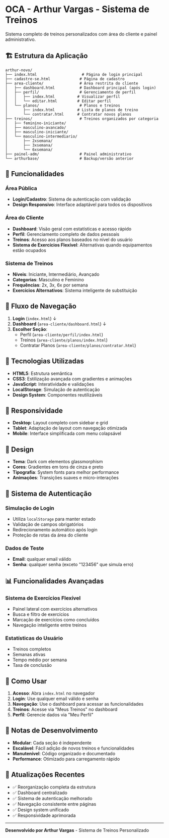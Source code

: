 # OCA - Arthur Vargas - Sistema de Treinos

Sistema completo de treinos personalizados com área do cliente e painel administrativo.

## 🏗️ Estrutura da Aplicação

```
arthur-novo/
├── index.html                    # Página de login principal
├── cadastre-se.html             # Página de cadastro
├── area-cliente/                # Área restrita do cliente
│   ├── dashboard.html           # Dashboard principal (após login)
│   ├── perfil/                  # Gerenciamento de perfil
│   │   ├── index.html          # Visualizar perfil
│   │   └── editar.html         # Editar perfil
│   └── planos/                  # Planos e treinos
│       ├── index.html          # Lista de planos de treino
│       └── contratar.html      # Contratar novos planos
├── treinos/                     # Treinos organizados por categoria
│   ├── feminino-iniciante/
│   ├── masculino-avancado/
│   ├── masculino-iniciante/
│   └── masculino-intermediario/
│       ├── 2xsemana/
│       ├── 3xsemana/
│       └── 6xsemana/
├── painel-adm/                  # Painel administrativo
└── arthurbase/                  # Backup/versão anterior
```

## 🚀 Funcionalidades

### Área Pública
- **Login/Cadastro**: Sistema de autenticação com validação
- **Design Responsivo**: Interface adaptável para todos os dispositivos

### Área do Cliente
- **Dashboard**: Visão geral com estatísticas e acesso rápido
- **Perfil**: Gerenciamento completo de dados pessoais
- **Treinos**: Acesso aos planos baseados no nível do usuário
- **Sistema de Exercícios Flexível**: Alternativas quando equipamentos estão ocupados

### Sistema de Treinos
- **Níveis**: Iniciante, Intermediário, Avançado
- **Categorias**: Masculino e Feminino
- **Frequências**: 2x, 3x, 6x por semana
- **Exercícios Alternativos**: Sistema inteligente de substituição

## 🎯 Fluxo de Navegação

1. **Login** (`index.html`)
   ↓
2. **Dashboard** (`area-cliente/dashboard.html`)
   ↓
3. **Escolher Seção**:
   - Perfil (`area-cliente/perfil/index.html`)
   - Treinos (`area-cliente/planos/index.html`)
   - Contratar Planos (`area-cliente/planos/contratar.html`)

## 🔧 Tecnologias Utilizadas

- **HTML5**: Estrutura semântica
- **CSS3**: Estilização avançada com gradientes e animações
- **JavaScript**: Interatividade e validações
- **LocalStorage**: Simulação de autenticação
- **Design System**: Componentes reutilizáveis

## 📱 Responsividade

- **Desktop**: Layout completo com sidebar e grid
- **Tablet**: Adaptação de layout com navegação otimizada
- **Mobile**: Interface simplificada com menu colapsável

## 🎨 Design

- **Tema**: Dark com elementos glassmorphism
- **Cores**: Gradientes em tons de cinza e preto
- **Tipografia**: System fonts para melhor performance
- **Animações**: Transições suaves e micro-interações

## 🔐 Sistema de Autenticação

### Simulação de Login
- Utiliza `localStorage` para manter estado
- Validação de campos obrigatórios
- Redirecionamento automático após login
- Proteção de rotas da área do cliente

### Dados de Teste
- **Email**: qualquer email válido
- **Senha**: qualquer senha (exceto "123456" que simula erro)

## 📊 Funcionalidades Avançadas

### Sistema de Exercícios Flexível
- Painel lateral com exercícios alternativos
- Busca e filtro de exercícios
- Marcação de exercícios como concluídos
- Navegação inteligente entre treinos

### Estatísticas do Usuário
- Treinos completos
- Semanas ativas
- Tempo médio por semana
- Taxa de conclusão

## 🚀 Como Usar

1. **Acesso**: Abra `index.html` no navegador
2. **Login**: Use qualquer email válido e senha
3. **Navegação**: Use o dashboard para acessar as funcionalidades
4. **Treinos**: Acesse via "Meus Treinos" no dashboard
5. **Perfil**: Gerencie dados via "Meu Perfil"

## 📝 Notas de Desenvolvimento

- **Modular**: Cada seção é independente
- **Escalável**: Fácil adição de novos treinos e funcionalidades
- **Manutenível**: Código organizado e documentado
- **Performance**: Otimizado para carregamento rápido

## 🔄 Atualizações Recentes

- ✅ Reorganização completa da estrutura
- ✅ Dashboard centralizado
- ✅ Sistema de autenticação melhorado
- ✅ Navegação consistente entre páginas
- ✅ Design system unificado
- ✅ Responsividade aprimorada

---

**Desenvolvido por Arthur Vargas** - Sistema de Treinos Personalizado 